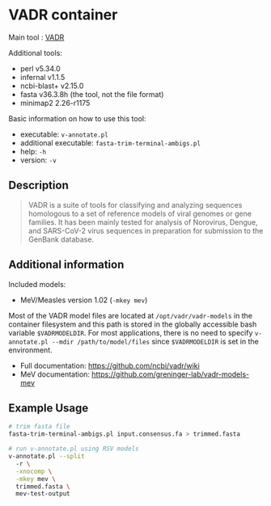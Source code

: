# VADR container

Main tool : [VADR](https://github.com/ncbi/vadr)

Additional tools:

- perl v5.34.0
- infernal v1.1.5
- ncbi-blast+ v2.15.0
- fasta v36.3.8h (the tool, not the file format)
- minimap2 2.26-r1175

Basic information on how to use this tool:

- executable: `v-annotate.pl`
- additional executable: `fasta-trim-terminal-ambigs.pl`
- help: `-h`
- version: `-v`

## Description

> VADR is a suite of tools for classifying and analyzing sequences homologous to a set of reference models of viral genomes or gene families. It has been mainly tested for analysis of Norovirus, Dengue, and SARS-CoV-2 virus sequences in preparation for submission to the GenBank database.

## Additional information

Included models:

- MeV/Measles version 1.02 (`-mkey mev`)

Most of the VADR model files are located at `/opt/vadr/vadr-models` in the container filesystem and this path is stored in the globally accessible bash variable `$VADRMODELDIR`. For most applications, there is no need to specify `v-annotate.pl --mdir /path/to/model/files` since `$VADRMODELDIR` is set in the environment.

- Full documentation: https://github.com/ncbi/vadr/wiki
- MeV documentation: https://github.com/greninger-lab/vadr-models-mev

## Example Usage

```bash
# trim fasta file
fasta-trim-terminal-ambigs.pl input.consensus.fa > trimmed.fasta

# run v-annotate.pl using RSV models
v-annotate.pl --split 
  -r \
  -xnocomp \
  -mkey mev \
  trimmed.fasta \
  mev-test-output
```
